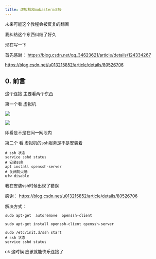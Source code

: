 ```yaml
---
title: 虚拟机和mobasterm连接
---
```


未来可能这个教程会被反复的翻阅

我纠结这个东西纠结了好久

现在写一下

首先感谢： https://blog.csdn.net/qq_34623621/article/details/124334267

https://blog.csdn.net/u013215852/article/details/80526706



## 0. 前言

这个连接 主要看两个东西

第一个看 虚拟机

[![](https://s1.ax1x.com/2022/06/24/jFU2wQ.png)](https://imgtu.com/i/jFU2wQ)

[![](https://s1.ax1x.com/2022/06/24/jFURoj.png)](https://imgtu.com/i/jFURoj)

即看是不是在同一网段内

第二个 看 虚拟机的ssh服务是不是安装着

```shell
# ssh 状态
service sshd status
# 安装ssh
apt install openssh-server
# 关闭防火墙
ufw disable
```

我在安装ssh时候出现了错误

感谢： https://blog.csdn.net/u013215852/article/details/80526706

解决方式：

```shell
sudo apt-get  autoremove  openssh-client

sudo apt-get install openssh-client openssh-server

sudo /etc/init.d/ssh start
# ssh 状态
service sshd status
```

 ok 这时候 应该就能快乐连接了